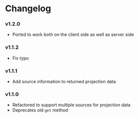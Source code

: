 # Changelog

### v1.2.0
- Ported to work both on the client side as well as server side

### v1.1.2
- Fix typo

### v1.1.1
- Add source information to returned projection data

### v1.1.0
- Refactored to support multiple sources for projection data
- Deprecates old `get` method
